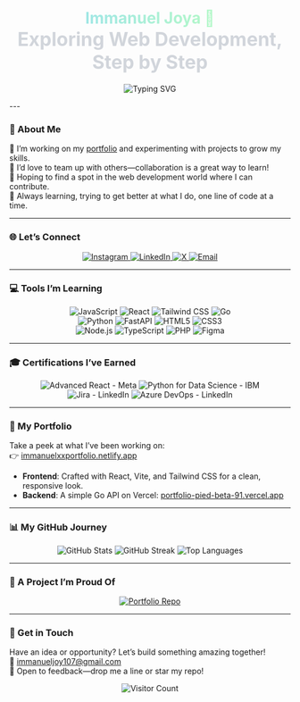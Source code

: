 <!-- Header with subtle gradient and minimalist animation -->
<h1 align="center">
  <span style="background: linear-gradient(90deg, #A0E7E5, #B4F8C8); -webkit-background-clip: text; -webkit-text-fill-color: transparent;">
    Immanuel Joya 🌌
  </span><br/>
  <span style="font-size: 1.2em; color: #D1D5DB;">Exploring Web Development, Step by Step</span>
</h1>

<p align="center">
  <img src="https://readme-typing-svg.herokuapp.com?font=JetBrains+Mono&size=16&color=A0E7E5&center=true&vCenter=true&width=450&lines=Full-stack+Learner+%7C+Code+Tinkerer+%7C+Tech+Curious" alt="Typing SVG" />
</p>
---

### 🌱 About Me
🔭 I’m working on my <a href="https://immanuelxxportfolio.netlify.app" target="_blank">portfolio</a> and experimenting with projects to grow my skills.<br/>
👯 I’d love to team up with others—collaboration is a great way to learn!<br/>
🤝 Hoping to find a spot in the web development world where I can contribute.<br/>
🌿 Always learning, trying to get better at what I do, one line of code at a time.<br/>

---

### 🌐 Let’s Connect
<p align="center">
  <a href="https://instagram.com/immanuel__joy" target="_blank">
    <img src="https://img.shields.io/badge/Instagram-%23E4405F.svg?logo=Instagram&logoColor=white&style=flat-square" alt="Instagram" />
  </a>
  <a href="https://www.linkedin.com/in/immanuel-joy-178b66294/" target="_blank">
    <img src="https://img.shields.io/badge/LinkedIn-%230077B5.svg?logo=linkedin&logoColor=white&style=flat-square" alt="LinkedIn" />
  </a>
  <a href="https://x.com/ImmanuelJoy17" target="_blank">
    <img src="https://img.shields.io/badge/X-%23000000.svg?logo=X&logoColor=white&style=flat-square" alt="X" />
  </a>
  <a href="mailto:immanueljoy107@gmail.com">
    <img src="https://img.shields.io/badge/Email-%23D14836.svg?logo=gmail&logoColor=white&style=flat-square" alt="Email" />
  </a>
</p>

---

### 💻 Tools I’m Learning
<p align="center">
  <img src="https://img.shields.io/badge/JavaScript-%23F7DF1E.svg?style=flat-square&logo=javascript&logoColor=black" alt="JavaScript" />
  <img src="https://img.shields.io/badge/React-%2361DAFB.svg?style=flat-square&logo=react&logoColor=black" alt="React" />
  <img src="https://img.shields.io/badge/TailwindCSS-%2338B2AC.svg?style=flat-square&logo=tailwind-css&logoColor=white" alt="Tailwind CSS" />
  <img src="https://img.shields.io/badge/Go-%2300ADD8.svg?style=flat-square&logo=go&logoColor=white" alt="Go" /><br/>
  <img src="https://img.shields.io/badge/Python-%233670A0.svg?style=flat-square&logo=python&logoColor=ffdd54" alt="Python" />
  <img src="https://img.shields.io/badge/FastAPI-%23005571.svg?style=flat-square&logo=fastapi&logoColor=white" alt="FastAPI" />
  <img src="https://img.shields.io/badge/HTML5-%23E34F26.svg?style=flat-square&logo=html5&logoColor=white" alt="HTML5" />
  <img src="https://img.shields.io/badge/CSS3-%231572B6.svg?style=flat-square&logo=css3&logoColor=white" alt="CSS3" /><br/>
  <img src="https://img.shields.io/badge/Node.js-%236DA55F.svg?style=flat-square&logo=node.js&logoColor=white" alt="Node.js" />
  <img src="https://img.shields.io/badge/TypeScript-%23007ACC.svg?style=flat-square&logo=typescript&logoColor=white" alt="TypeScript" />
  <img src="https://img.shields.io/badge/PHP-%23777BB4.svg?style=flat-square&logo=php&logoColor=white" alt="PHP" />
  <img src="https://img.shields.io/badge/Figma-%23F24E1E.svg?style=flat-square&logo=figma&logoColor=white" alt="Figma" />
</p>

---

### 🎓 Certifications I’ve Earned
<p align="center">
  <img src="https://img.shields.io/badge/Advanced%20React-Meta-%2300ADD8.svg?style=flat-square&logo=react&logoColor=white" alt="Advanced React - Meta" /> 
  <img src="https://img.shields.io/badge/Python%20for%20Data%20Science-IBM-%233670A0.svg?style=flat-square&logo=python&logoColor=ffdd54" alt="Python for Data Science - IBM" /><br/>
  <img src="https://img.shields.io/badge/Jira-LinkedIn-%230077B5.svg?style=flat-square&logo=linkedin&logoColor=white" alt="Jira - LinkedIn" />
  <img src="https://img.shields.io/badge/Azure%20DevOps-LinkedIn-%230077B5.svg?style=flat-square&logo=linkedin&logoColor=white" alt="Azure DevOps - LinkedIn" />
</p>

---

### 🌟 My Portfolio
Take a peek at what I’ve been working on:<br/>
👉 <a href="https://immanuelxxportfolio.netlify.app" target="_blank">immanuelxxportfolio.netlify.app</a>  
- **Frontend**: Crafted with React, Vite, and Tailwind CSS for a clean, responsive look.  
- **Backend**: A simple Go API on Vercel: <a href="https://portfolio-pied-beta-91.vercel.app" target="_blank">portfolio-pied-beta-91.vercel.app</a>

---

### 📊 My GitHub Journey
<p align="center">
  <img src="https://github-readme-stats.vercel.app/api?username=ImmanuelJoya&show_icons=true&theme=dracula&hide_border=true&bg_color=1F2227" alt="GitHub Stats" />
  <img src="https://github-readme-streak-stats.herokuapp.com/?user=ImmanuelJoya&theme=dracula&hide_border=true&background=1F2227" alt="GitHub Streak" />
  <img src="https://github-readme-stats.vercel.app/api/top-langs/?username=ImmanuelJoya&layout=compact&theme=dracula&hide_border=true&bg_color=1F2227" alt="Top Languages" />
</p>

---

### 🔧 A Project I’m Proud Of
<p align="center">
  <a href="https://github.com/ImmanuelJoya/Portfolio">
    <img src="https://github-readme-stats.vercel.app/api/pin/?username=ImmanuelJoya&repo=Portfolio&theme=dracula&hide_border=true&bg_color=1F2227" alt="Portfolio Repo" />
  </a>
</p>

---

### 🌌 Get in Touch
Have an idea or opportunity? Let’s build something amazing together!<br/>
📧 <a href="mailto:immanueljoy107@gmail.com">immanueljoy107@gmail.com</a>  
💬 Open to feedback—drop me a line or star my repo!

<p align="center">
  <img src="https://visitcount.itsvg.in/api?id=ImmanuelJoya&icon=0&color=9" alt="Visitor Count" />
</p>
<!-- Made with curiosity and a lot of coffee -->
